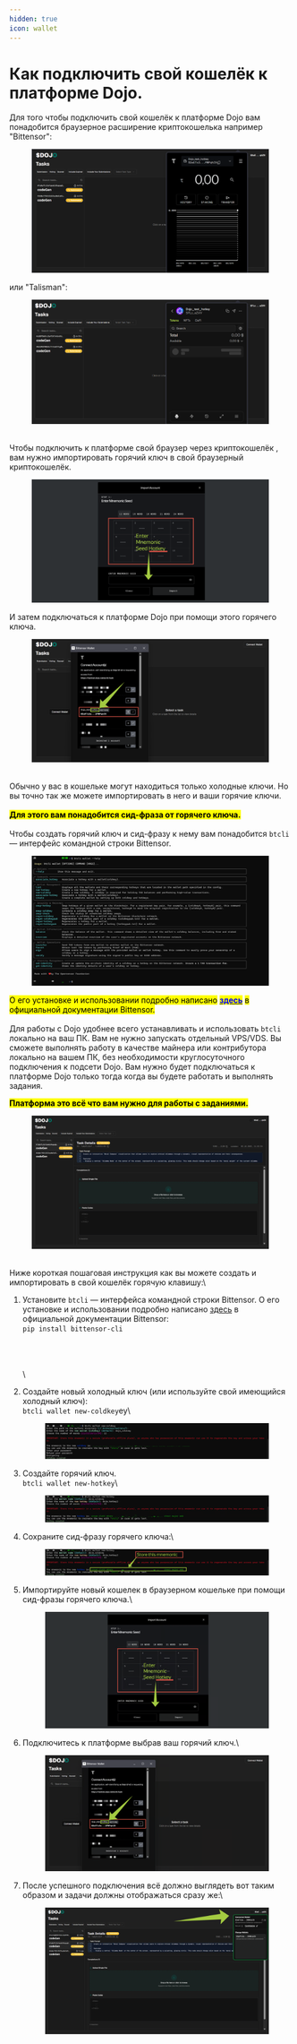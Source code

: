 ```yaml
---
hidden: true
icon: wallet
---
```


# Как подключить свой кошелёк к платформе Dojo.

Для того чтобы подключить свой кошелёк к платформе  Dojo вам понадобится браузерное расширение криптокошелька например  "Bittensor": &#x20;

<figure><img src=".gitbook/assets/image.png" alt=""><figcaption></figcaption></figure>

или "Talisman":

<figure><img src=".gitbook/assets/image (1).png" alt=""><figcaption></figcaption></figure>

\
Чтобы  подключить к платформе свой браузер через  криптокошелёк , вам нужно импортировать горячий ключ в свой  браузерный криптокошелёк. &#x20;

<figure><img src=".gitbook/assets/image (4).png" alt=""><figcaption></figcaption></figure>

И затем  подключаться к платформе Dojo при помощи  этого горячего ключа.&#x20;

<figure><img src=".gitbook/assets/image (3).png" alt=""><figcaption></figcaption></figure>

\
Обычно у вас в кошельке могут находиться  только холодные ключи. Но вы точно так же можете импортировать в него и ваши горячие ключи.\
\
<mark style="color:$success;">**Для этого вам понадобится сид-фраза от горячего ключа.**</mark>\
\
Чтобы создать горячий ключ и сид-фразу к нему вам понадобится `btcli` — интерфейс командной строки Bittensor.&#x20;

<figure><img src=".gitbook/assets/image (5).png" alt=""><figcaption></figcaption></figure>

<mark style="color:$warning;">О его установке и использовании подробно написано</mark> [<mark style="color:blue;">**здесь**</mark>](https://docs.learnbittensor.org/getting-started/install-btcli) <mark style="color:$warning;">в официальной документации Bittensor.</mark>\
\
Для работы с Dojo удобнее всего устанавливать и использовать `btcli`  локально на ваш ПК. Вам не нужно запускать отдельный VPS/VDS. Вы сможете выполнять работу в качестве  майнера или контрибутора локально на вашем ПК, без необходимости круглосуточного подключения к подсети Dojo. Вам нужно будет подключаться к  платформе Dojo только тогда когда вы будете работать и выполнять задания. &#x20;

<mark style="color:$success;">**Платформа это всё что вам нужно для работы с заданиями.**</mark>

<figure><img src=".gitbook/assets/image (7).png" alt=""><figcaption></figcaption></figure>

\
Ниже короткая пошаговая инструкция как вы можете создать и импортировать в свой кошелёк горячую клавишу:\


1.  &#x20;Установите  `btcli` — интерфейса командной строки Bittensor. О его установке и использовании подробно написано [здесь](https://docs.learnbittensor.org/getting-started/install-btcli) в официальной документации Bittensor:\
    `pip install bittensor-cli`

    \
    \
    \
    \

2.  Создайте новый холодный ключ (или используйте свой имеющийся холодный ключ):\
    `btcli wallet new-coldkey`ey\


    <figure><img src=".gitbook/assets/image (9).png" alt=""><figcaption></figcaption></figure>


3.  Создайте горячий ключ.\
    `btcli wallet new-hotkey`\


    <figure><img src=".gitbook/assets/image (12).png" alt=""><figcaption></figcaption></figure>


4.  Сохраните сид-фразу горячего ключа:\


    <figure><img src=".gitbook/assets/image (14).png" alt=""><figcaption></figcaption></figure>


5.  Импортируйте новый кошелек в браузерном кошельке при помощи сид-фразы горячего ключа.\


    <figure><img src=".gitbook/assets/image (15).png" alt=""><figcaption></figcaption></figure>


6.  Подключитесь к платформе выбрав  ваш горячий ключ.\


    <figure><img src=".gitbook/assets/image (16).png" alt=""><figcaption></figcaption></figure>


7.  После успешного подключения всё должно выглядеть вот таким образом и задачи должны  отображаться сразу же:\


    <figure><img src=".gitbook/assets/image (18).png" alt=""><figcaption></figcaption></figure>
